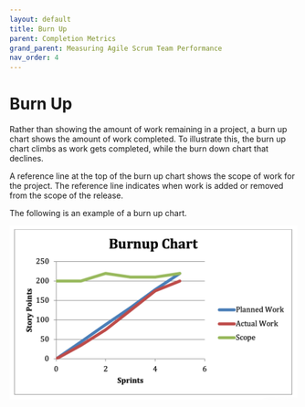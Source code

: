 ```yaml
---
layout: default
title: Burn Up
parent: Completion Metrics
grand_parent: Measuring Agile Scrum Team Performance
nav_order: 4
---
```


# Burn Up

Rather than showing the amount of work remaining in a project, a burn up chart shows the amount of work completed. To illustrate this, the burn up 
chart climbs as work gets completed, while the burn down chart that declines.

A reference line at the top of the burn up chart shows the scope of work for the project. The reference line indicates when work is added or removed 
from the scope of the release. 

The following is an example of a burn up chart.

![Burndown](../../img/burnup.png)
